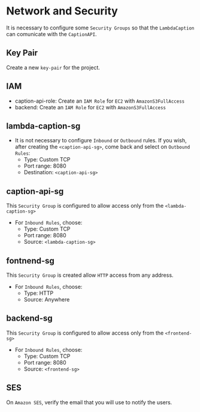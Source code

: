 # Network and Security

It is necessary to configure some `Security Groups` so that the `LambdaCaption` can comunicate with the `CaptionAPI`.

## Key Pair

Create a new `key-pair` for the project.

## IAM

* caption-api-role: Create an `IAM Role` for `EC2` with `AmazonS3FullAccess`
* backend: Create an `IAM Role` for `EC2` with `AmazonS3FullAccess`

## lambda-caption-sg

* It is not necessary to configure `Inbound` or `Outbound` rules. If you wish, after creating the `<caption-api-sg>`, come back and select on `Outbound Rules`:
  * Type: Custom TCP
  * Port range: 8080
  * Destination: `<caption-api-sg>`

## caption-api-sg

This `Security Group` is configured to allow access only from the `<lambda-caption-sg>`

* For `Inbound Rules`, choose:
  * Type: Custom TCP
  * Port range: 8080
  * Source: `<lambda-caption-sg>`

## fontnend-sg

This `Security Group` is created allow `HTTP` access from any address.

* For `Inbound Rules`, choose:
  * Type: HTTP
  * Source: Anywhere

## backend-sg

This `Security Group` is configured to allow access only from the `<frontend-sg>`

* For `Inbound Rules`, choose:
  * Type: Custom TCP
  * Port range: 8080
  * Source: `<frontend-sg>`

## SES

On `Amazon SES`, verify the email that you will use to notify the users.
